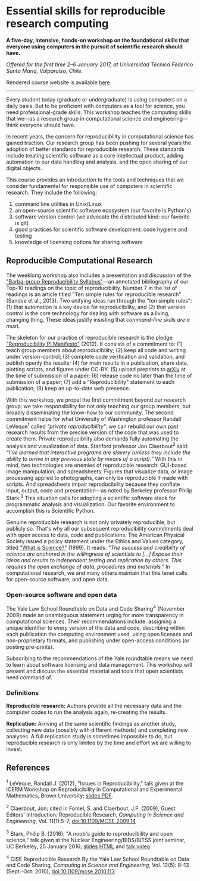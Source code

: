 # Essential skills for reproducible research computing

**A five-day, intensive, hands-on workshop on the foundational skills that everyone using computers in the pursuit of scientific research should have.**

*Offered for the first time 2–6 January 2017, at Universidad Técnica Federico Santa María, Valparaíso, Chile.*

Rendered course website is available [here](https://barbagroup.github.io/essential_skills_RRC/)

---

Every student today (graduate or undergraduate) is using computers on a daily basis.
But to be proficient with computers as a tool for science, you need professional-grade skills.
This workshop teaches the computing skills that we—as a research group in computational science and engineering—think everyone should have.

In recent years, the concern for reproducibility in computational science has gained traction.
Our research group has been pushing for several years the adoption of better standards for reproducible research.
These standards include treating scientific software as a core intellectual product, adding automation to our data handling and analysis, and the open sharing of our digital objects.

This course provides an introduction to the tools and techniques that we consider fundamental for responsible use of computers in scientific research. They include the following:

1. command line utilities in Unix/Linux 
2. an open-source scientific software ecosystem (our favorite is Python's)
3. software version control (we advocate the distributed kind: our favorite is git)
4. good practices for scientific software development: code hygiene and testing
5. knowledge of licensing options for sharing software 

## Reproducible Computational Research

The weeklong workshop also includes a presentation and discussion of the ["Barba-group Reproducibility Syllabus"](https://hackernoon.com/barba-group-reproducibility-syllabus-e3757ee635cf#.wn9brj30m)—an annotated bibliography of our Top-10 readings on the topic of reproducibility.
Number 7 in the list of readings is an article titled "Ten simple rules for reproducible research" (Sandve et al., 2013).
Two unifying ideas run through the "ten simple rules":
(1) that automation is a key device for reproducibility, and
(2) that version control is the core technology for dealing with software as a living, changing thing.
These ideas justify insisting that _command-line skills are a must._

The skeleton for our practice of reproducible research is the pledge ["Reproducibility PI Manifesto"](http://lorenabarba.com/gallery/reproducibility-pi-manifesto/) (2012).
It consists of a commitment to:
(1) teach group members about reproducibility; 
(2) keep all code and writing under version-control; 
(3) complete code verification and validation, and publish openly the results; 
(4) for main results in a publication, share data, plotting scripts, and figures under CC-BY; 
(5) upload preprints to [arXiv](https://arxiv.org) at the time of submission of a paper; 
(6) release code no later than the time of submission of a paper; 
(7) add a "Reproducibility" statement to each publication; 
(8) keep an up-to-date web presence.

With this workshop, we propel the first commitment beyond our research group: 
we take responsibility for not only teaching our group members, but broadly disseminating the know-how to our community. 
The second commitment helps for what University of Washington professor Randall LeVeque<sup>1</sup> called _"private reproducibility"_: 
we can rebuild our own past research results from the precise version of the code that was used to create them.
Private reproducibility also demands fully automating the analysis and visualization of data.
Stanford professor Jon Claerbout<sup>2</sup> said:
_“I’ve learned that interactive programs are slavery (unless they include the ability to arrive in any previous state by means of a script).”_
With this in mind, two technologies are enemies of reproducible research:
GUI-based image manipulation, and spreadsheets.
Figures that visualize data, or image processing applied to photographs, can only be reproducible if made with scripts.
And spreadsheets impair reproducibility because they conflate input, output, code and presentation—as noted by Berkeley professor Philip Stark.<sup>3</sup>
This situation calls for adopting a scientific software stack for programmatic analysis and visualization.
Our favorite environment to accomplish this is Scientific Python.

Genuine reproducible research is not only privately reproducible, but publicly so.
That's why all our subsequent reproducibility commitments deal with open access to data, code and publications.
The American Physical Society issued a policy statement under the Ethics and Values category, titled ["What is Science?"](https://www.aps.org/policy/statements/99_6.cfm) (1999). 
It reads:
_"The success and credibility of science are anchored in the willingness of scientists to […] Expose their ideas and results to independent testing and replication by others. This requires the open exchange of data, procedures and materials."_
In computational research, we and many others maintain that this tenet calls for open-source software, and open data.

### Open-source software and open data

The Yale Law School Roundtable on Data and Code Sharing<sup>4</sup> (November 2009) made an unambiguous statement urging for more transparency in computational sciences. 
Their recommendations include: assigning a unique identifier to every version of the data and code, describing within each publication the computing environment used, using open licenses and non-proprietary formats, and publishing under open-access conditions (or posting pre-prints).

Subscribing to the recommendations of the Yale roundtable means we need to learn about software licensing and data management.
This workshop will present and discuss the essential material and tools that open scientists need command of.



### Definitions

**Reproducible research:**  Authors provide all the necessary data and the computer codes to run the analysis again, re-creating the results.

**Replication:** Arriving at the same scientific findings as another study, collecting new data (possibly with different methods) and completing new analyses. A full replication study is sometimes impossible to do, but reproducible research is only limited by the time and effort we are willing to invest.

## References

<sup>1</sup> LeVeque, Randall J. (2012), "Issues in Reproducibility," talk given at the ICERM Workshop on Reproducibility in Computational and Experimental Mathematics, Brown University; [slides PDF](https://icerm.brown.edu/materials/Slides/tw-12-5/Issues_in_Reproducibility_]_Randy_LeVeque,_University_of_Washington.pdf).

<sup>2</sup> Claerbout, Jon; cited in Fomel, S. and Claerbout, J.F. (2009), Guest Editors' Introduction: Reproducible Research, _Computing in Science and Engineering_, Vol. 11(1):5–7, [doi:10.1109/MCSE.2009.14](http://dx.doi.org/10.1109/MCSE.2009.14)

<sup>3</sup> Stark, Philip B. (2016), "A noob's guide to reproducibility and open science," talk given at the Nuclear Engineering/BIDS/BITSS joint seminar, UC Berkeley, 25 January 2016; [slides HTML](http://www.stat.berkeley.edu/~stark/Seminars/reproNE16.htm#1) and [talk video](https://youtu.be/xE2p9j0ntJA).

<sup>4</sup> CiSE Reproducible Research By the Yale Law School Roundtable on Data and Code Sharing, _Computing in Science and Engineering_, Vol. 12(5): 8–13 (Sept.-Oct. 2010), [doi:10.1109/mcse.2010.113](http://dx.doi.org/10.1109/mcse.2010.113)
